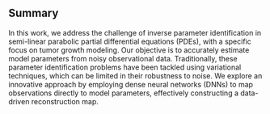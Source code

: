 ## Summary
In this work, we address the challenge of inverse parameter identification in semi-linear parabolic partial differential equations (PDEs), with a specific focus on tumor growth modeling. Our objective is to accurately estimate model parameters from noisy observational data. Traditionally, these parameter identification problems have been tackled using variational techniques, which can be limited in their robustness to noise. We explore an innovative approach by employing dense neural networks (DNNs) to map observations directly to model parameters, effectively constructing a data-driven reconstruction map. 
